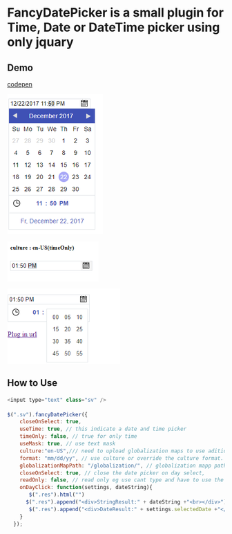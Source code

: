 # FancyDatePicker is a small plugin for Time, Date or DateTime picker using only jquary

## Demo

[codepen](https://codepen.io/AlenToma/pen/owXYKj?editors=0100)

![DateTime Preview](https://raw.githubusercontent.com/AlenToma/FancyDatePicker/master/Preview1.PNG)

![DateTime Preview](https://raw.githubusercontent.com/AlenToma/FancyDatePicker/master/previewClock.PNG)

![DateTime Preview](https://raw.githubusercontent.com/AlenToma/FancyDatePicker/master/Clock.PNG)
## How to Use

```js
<input type="text" class="sv" />

$(".sv").fancyDatePicker({
    closeOnSelect: true,
    useTime: true, // this indicate a date and time picker
    timeOnly: false, // true for only time
    useMask: true, // use text mask
    culture:"en-US",/// need to upload globalization maps to use aditional languages, se globalization mapp
    format: "mm/dd/yy", // use culture or override the culture format.
    globalizationMapPath: "/globalization/", // globalization mapp path on server.
    closeOnSelect: true, // close the date picker on day select,
    readOnly: false, // read only eg use cant type and have to use the date picker
    onDayClick: function(settings, dateString){
       $(".res").html("")
      $(".res").append("<div>StringResult:" + dateString +"<br></div>");
       $(".res").append("<div>DateResult:" + settings.selectedDate +"</div>");
    }
  });

```

